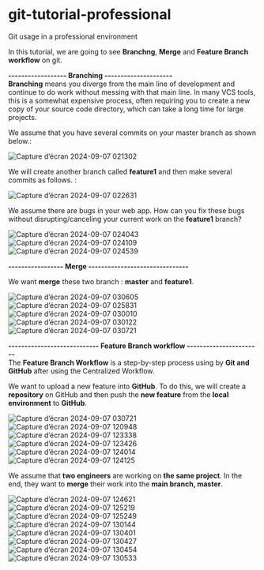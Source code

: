 # git-tutorial-professional
Git usage in a professional environment

In this tutorial, we are going to see **Branchng**, **Merge** and **Feature Branch workflow** on git.

**------------------ Branching ---------------------** <br>
**Branching** means you diverge from the main line of development and continue to do work without messing with that main line. In many VCS tools, this is a somewhat expensive process, often requiring you to create a new copy of your source code directory, which can take a long time for large projects. <br>

We assume that you have several commits on your master branch as shown below.: <br>

![Capture d’écran 2024-09-07 021302](https://github.com/user-attachments/assets/d1487a67-e6fe-48bf-9a00-4ccaf2221f4f)

We will create another branch called **feature1** and then make several commits as follows. : <br>

![Capture d’écran 2024-09-07 022631](https://github.com/user-attachments/assets/4c106e0f-681e-46a4-862b-89215d12c9ad)

We assume there are bugs in your web app. How can you fix these bugs without disrupting/canceling your current work on the **feature1** branch? <br>

![Capture d’écran 2024-09-07 024043](https://github.com/user-attachments/assets/a46d1f2d-bd93-4fef-a8e7-42abec6e8096)
![Capture d’écran 2024-09-07 024109](https://github.com/user-attachments/assets/ef4da6db-6a25-4904-a05b-027d1a84a424)
![Capture d’écran 2024-09-07 024539](https://github.com/user-attachments/assets/173182d0-0b85-4ad2-a2f3-ea207f549fb8)

**----------------- Merge -------------------------------** <br>

We want **merge** these two branch : **master** and **feature1**. <br>

![Capture d’écran 2024-09-07 030605](https://github.com/user-attachments/assets/e47a788f-3b5a-4d3b-9b0f-a574403b6b7d)
![Capture d’écran 2024-09-07 025831](https://github.com/user-attachments/assets/4ec5a5be-921e-4138-a636-343c8004d53d)
![Capture d’écran 2024-09-07 030010](https://github.com/user-attachments/assets/94b0f49b-d3a2-4231-a56a-c8411be9aee4)
![Capture d’écran 2024-09-07 030122](https://github.com/user-attachments/assets/15909041-dc1f-489e-b9a0-47c0cfb47fb8)
![Capture d’écran 2024-09-07 030721](https://github.com/user-attachments/assets/b2b7688d-9b17-4b1a-825f-38b281f84ae7)


**---------------------------- Feature Branch workflow -----------------------** <br>
The **Fea­ture Branch Work­flow** is a step-by-step process using by **Git and GitHub** after using the Cen­tral­ized Work­flow.

We want to upload a new feature into **GitHub**. To do this, we will create a **repository** on GitHub and then push the **new feature** from the **local environment** to **GitHub**. <br>

![Capture d’écran 2024-09-07 030721](https://github.com/user-attachments/assets/b0813620-30c0-47c5-90ae-52d616bbbb18)
![Capture d’écran 2024-09-07 120948](https://github.com/user-attachments/assets/90eaa9bc-aab3-473c-aff9-0d14a6896cdf)
![Capture d’écran 2024-09-07 123338](https://github.com/user-attachments/assets/a720fab7-1987-45e7-adaa-371b79dc4a1e)
![Capture d’écran 2024-09-07 123426](https://github.com/user-attachments/assets/16bda4ce-c69b-4be6-9234-a94df4b35796)
![Capture d’écran 2024-09-07 124014](https://github.com/user-attachments/assets/a45bb06b-6245-482b-90d0-bcc023b44d5e)
![Capture d’écran 2024-09-07 124125](https://github.com/user-attachments/assets/14ed00bd-d624-4dc9-9d42-0e3c8e4762dc)

We assume that **two engineers** are working on **the same project**. In the end, they want to **merge** their work into the **main branch, master**. <br>

![Capture d’écran 2024-09-07 124621](https://github.com/user-attachments/assets/dc516518-e3d0-41c8-9531-743e57ad1b06)
![Capture d’écran 2024-09-07 125219](https://github.com/user-attachments/assets/2862a569-ce42-485f-9541-b276acc8cc70)
![Capture d’écran 2024-09-07 125249](https://github.com/user-attachments/assets/d6369ed6-a055-4200-8186-1aafcdd60c99)
![Capture d’écran 2024-09-07 130144](https://github.com/user-attachments/assets/3ed94944-fdce-4129-a480-625019a8a6fc)
![Capture d’écran 2024-09-07 130401](https://github.com/user-attachments/assets/144509b3-9e4d-49ea-a9a6-364110a7cccc)
![Capture d’écran 2024-09-07 130427](https://github.com/user-attachments/assets/4f0cd1f5-d749-46c8-8ebd-edc7df3530eb)
![Capture d’écran 2024-09-07 130454](https://github.com/user-attachments/assets/a072128b-0fac-4082-a70c-c920f7b4c460)
![Capture d’écran 2024-09-07 130533](https://github.com/user-attachments/assets/28f13dcb-b136-4409-be4c-1dfc12fc5de6)
